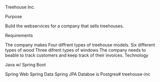 Treehouse Inc.

Purpose

Build the webservices for a company that sells treehouses.

Requirements

The company makes
Four diffrent types of treehouse models.
Six different types of wood
Three difrent types of windows
The company needs to beable to track customers and keep track of their invoices.
Technology

Java w/ Spring Boot

Spring Web
Spring Data
Spring JPA
Databse is Postgres# treehouse-inc
